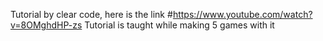 Tutorial by clear code, here is the link
#https://www.youtube.com/watch?v=8OMghdHP-zs
Tutorial is taught while making 5 games with it
